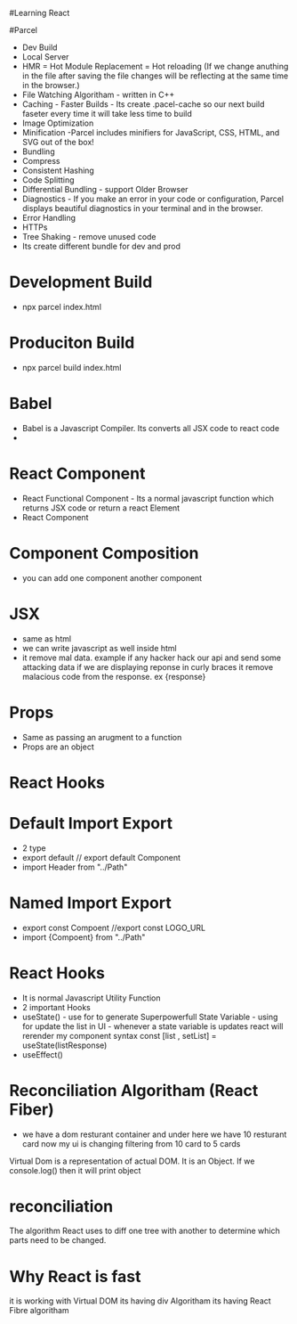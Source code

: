 #Learning React

#Parcel
- Dev Build
- Local Server
- HMR = Hot Module Replacement = Hot reloading (If we change anuthing in the file after saving the file changes will be reflecting at the same time in the browser.)
- File Watching Algoritham  - written in C++
- Caching - Faster Builds - Its create .pacel-cache so our next build faseter every time it will take less time to build
- Image Optimization
- Minification -Parcel includes minifiers for JavaScript, CSS, HTML, and SVG out of the box! 
- Bundling
- Compress
- Consistent Hashing
- Code Splitting 
- Differential Bundling - support Older Browser
- Diagnostics - If you make an error in your code or configuration, Parcel displays beautiful diagnostics in your terminal and in the browser.
- Error Handling
- HTTPs
- Tree Shaking - remove unused code
- Its create different bundle for dev and prod

# Development Build
- npx parcel index.html

# Produciton Build 
- npx parcel build index.html

# Babel
- Babel is a Javascript Compiler. Its converts all JSX code to react code
-

# React Component
 - React Functional Component - Its a normal javascript function which returns JSX code or return a react Element
 - React Component

# Component Composition
- you can add one component another component

# JSX
- same as html
- we can write javascript as well inside html
- it remove mal data. example if any hacker hack our api and send some attacking data if we are displaying reponse in curly braces it remove malacious code from the response. ex {response}

# Props
- Same as passing an arugment to a function 
- Props are an object

# React Hooks


# Default Import Export
- 2 type
- export default // export default Component
- import Header from "../Path" 

# Named Import Export
- export const Compoent //export const LOGO_URL
- import {Compoent} from "../Path" 

# React Hooks
- It is normal Javascript Utility Function
- 2 important Hooks 
- useState() - use for to generate Superpowerfull State Variable - using for update the list in UI - whenever a state variable is updates react will rerender my component
syntax const [list , setList] = useState(listResponse)
- useEffect()

# Reconciliation Algoritham (React Fiber)
- we have a dom resturant container and under here we have 10 resturant card now my ui is changing filtering from 10 card to 5 cards

Virtual Dom is a representation of actual DOM.  It is an Object. If we console.log(<Body/>) then it will print object

# reconciliation
The algorithm React uses to diff one tree with another to determine which parts need to be changed.

# Why React is fast
it is working with Virtual DOM
its having div Algoritham
its having React Fibre algoritham
